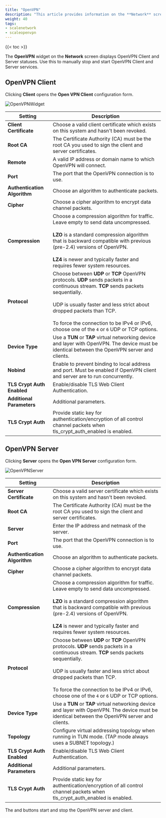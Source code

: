 ```yaml
---
title: "OpenVPN"
description: "This article provides information on the **Network** screen **OpenVPN** widget and configuration screen."
weight: 40
tags:
- scalenetwork
- scaleopenvpn
---
```


{{< toc >}}

The **OpenVPN** widget on the **Network** screen displays OpenVPN Client and Server statuses. Use this to manually stop and start OpenVPN Client and Server services.

## OpenVPN Client

Clicking **Client** opens the **Open VPN Client** configuration form. 

![OpenVPNWidget](/images/SCALE/OpenVPNWidget.png "OpenVPN")

| Setting | Description |
|---------|-------|
| **Client Certificate** | Choose a valid client certificate which exists on this system and hasn't been revoked. |
| **Root CA** | The Certificate Authority (CA) must be the root CA you used to sign the client and server certificates. |
| **Remote** | A valid IP address or domain name to which OpenVPN will connect. |
| **Port** | The port that the OpenVPN connection is to use. |
| **Authentication Algorithm** | Choose an algorithm to authenticate packets. |
| **Cipher** | Choose a cipher algorithm to encrypt data channel packets. |
| **Compression** | Choose a compression algorithm for traffic. Leave empty to send data uncompressed.<br><br>**LZO** is a standard compression algorithm that is backward compatible with previous (pre-2.4) versions of OpenVPN.<br><br>**LZ4** is newer and typically faster and requires fewer system resources.|
| **Protocol** | Choose between **UDP** or **TCP** OpenVPN protocols. **UDP** sends packets in a continuous stream. **TCP** sends packets sequentially.<br><br>UDP is usually faster and less strict about dropped packets than TCP.<br><br>To force the connection to be IPv4 or IPv6, choose one of the `4` or `6` UDP or TCP options. |
| **Device Type** | Use a **TUN** or **TAP** virtual networking device and layer with OpenVPN. The device must be identical between the OpenVPN server and clients. |
| **Nobind** | Enable to prevent binding to local address and port. Must be enabled if OpenVPN client and server are to run concurrently. |
| **TLS Crypt Auth Enabled** | Enable/disable TLS Web Client Authentication. |
| **Additional Parameters** | Additional parameters. |
| **TLS Crypt Auth** | Provide static key for authentication/encryption of all control channel packets when tls_crypt_auth_enabled is enabled. |

## OpenVPN Server

Clicking **Server** opens the **Open VPN Server** configuration form.

![OpenVPNServer](/images/SCALE/OpenVPNServer.png "OpenVPN Server Options")

| Setting | Description |
|---------|-------|
| **Server Certificate** | Choose a valid server certificate which exists on this system and hasn't been revoked. |
| **Root CA** | The Certificate Authority (CA) must be the root CA you used to sign the client and server certificates. |
| **Server** | Enter the IP address and netmask of the server. |
| **Port** | The port that the OpenVPN connection is to use. |
| **Authentication Algorithm** | Choose an algorithm to authenticate packets. |
| **Cipher** | Choose a cipher algorithm to encrypt data channel packets. |
| **Compression** | Choose a compression algorithm for traffic. Leave empty to send data uncompressed.<br><br>**LZO** is a standard compression algorithm that is backward compatible with previous (pre-2.4) versions of OpenVPN.<br><br>**LZ4** is newer and typically faster and requires fewer system resources.|
| **Protocol** | Choose between **UDP** or **TCP** OpenVPN protocols. **UDP** sends packets in a continuous stream. **TCP** sends packets sequentially.<br><br>UDP is usually faster and less strict about dropped packets than TCP.<br><br>To force the connection to be IPv4 or IPv6, choose one of the `4` or `6` UDP or TCP options. |
| **Device Type** | Use a **TUN** or **TAP** virtual networking device and layer with OpenVPN. The device must be identical between the OpenVPN server and clients. |
| **Topology** | Configure virtual addressing topology when running in TUN mode. (TAP mode always uses a SUBNET topology.) |
| **TLS Crypt Auth Enabled** | Enable/disable TLS Web Client Authentication. |
| **Additional Parameters** | Additional parameters. |
| **TLS Crypt Auth** | Provide static key for authentication/encryption of all control channel packets when tls_crypt_auth_enabled is enabled. |

The <span class="iconify" data-icon="mdi:play-arrow-rounded"></span> and <span class="iconify" data-icon="mdi:round-stop"></span> buttons start and stop the OpenVPN server and client.
